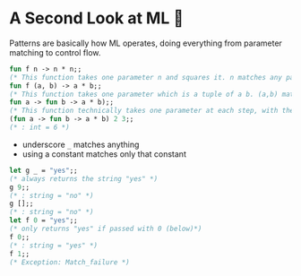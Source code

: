 # A Second Look at ML 🐫 

Patterns are basically how ML operates, doing everything from parameter matching to control flow.

```ocaml
fun f n -> n * n;;
(* This function takes one parameter n and squares it. n matches any parameter. *)
fun f (a, b) -> a * b;;
(* This function takes one parameter which is a tuple of a b. (a,b) matches any tuple with two elements  *)
fun a -> fun b -> a * b);;
(* This function technically takes one parameter at each step, with the first function taking in a and the second function taking in b, but really can be called similar to passing two parameters in (ex below) *)
(fun a -> fun b -> a * b) 2 3;;
(* : int = 6 *)
```

- underscore `_` matches anything
- using a constant matches only that constant

```ocaml
let g _ = "yes";;
(* always returns the string "yes" *)
g 9;;
(* : string = "no" *)
g [];;
(* : string = "no" *)
let f 0 = "yes";;
(* only returns "yes" if passed with 0 (below)*)
f 0;;
(* : string = "yes" *)
f 1;;
(* Exception: Match_failure *)
```

